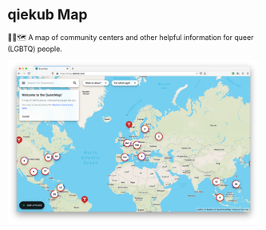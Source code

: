 # qiekub Map

🏳️‍🌈🗺 A map of community centers and other helpful information for queer (LGBTQ) people.

![Screenshot](/readme/Screenshot_2020-04-17.png)
